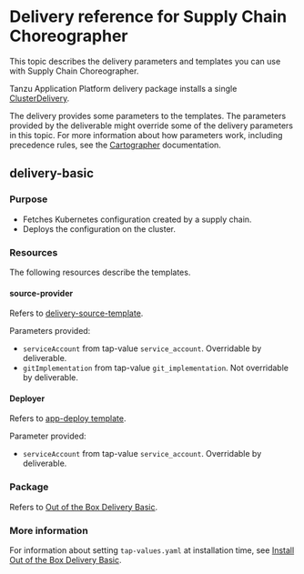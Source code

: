 # Delivery reference for Supply Chain Choreographer

This topic describes the delivery parameters and templates you can use with Supply Chain Choreographer.

Tanzu Application Platform delivery package installs a single [ClusterDelivery](https://cartographer.sh/docs/v0.6.0/reference/deliverable/#clusterdelivery).

The delivery provides some parameters to the templates. The parameters provided by the deliverable might
override some of the delivery parameters in this topic.
For more information about how parameters work, including precedence rules, see the [Cartographer](https://cartographer.sh/docs/v0.6.0/templating/#parameters) documentation.

## <a id='delivery-basic'></a> delivery-basic

### <a id='delivery-basic-purpose'></a> Purpose

- Fetches Kubernetes configuration created by a supply chain.
- Deploys the configuration on the cluster.

### <a id='delivery-basic-resources'></a> Resources

The following resources describe the templates.

#### <a id='source-provider'></a> source-provider

Refers to [delivery-source-template](ootb-template-reference.hbs.md#delivery-source).

Parameters provided:

- `serviceAccount` from tap-value `service_account`. Overridable by deliverable.
- `gitImplementation` from tap-value `git_implementation`. Not overridable by deliverable.

#### <a id='deployer'></a> Deployer

Refers to [app-deploy template](ootb-template-reference.hbs.md#app-deploy).

Parameter provided:

- `serviceAccount` from tap-value `service_account`. Overridable by deliverable.

### <a id='package'></a> Package

Refers to [Out of the Box Delivery Basic](ootb-delivery-basic.hbs.md).

### <a id='more-info'></a> More information

For information about setting `tap-values.yaml` at installation time, see [Install Out of the Box Delivery Basic](install-ootb-delivery-basic.hbs.md).
